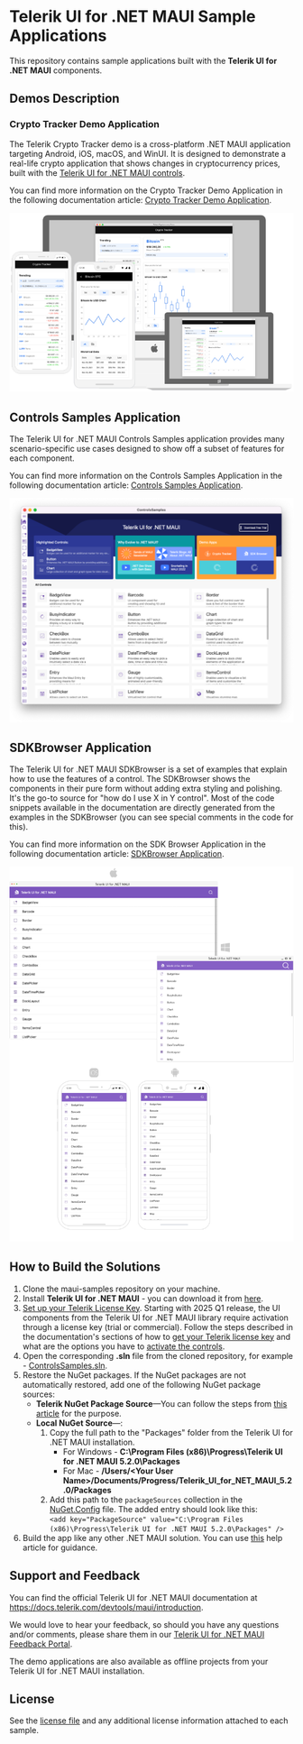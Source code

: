# Telerik UI for .NET MAUI Sample Applications

This repository contains sample applications built with the **Telerik UI for .NET MAUI** components.

## Demos Description

### Crypto Tracker Demo Application

The Telerik Crypto Tracker demo is a cross-platform .NET MAUI application targeting Android, iOS, macOS, and WinUI. It is designed to demonstrate a real-life crypto application that shows changes in cryptocurrency prices, built with the [Telerik UI for .NET MAUI controls](https://www.telerik.com/maui-ui).

You can find more information on the Crypto Tracker Demo Application in the following documentation article: [Crypto Tracker Demo Application](https://docs.telerik.com/devtools/maui/demos-and-sample-apps/crypto-app).

<p align="center"> <img src="Images/Telerik-UI-For-MAUI-CryptoTracker-Image.png"/></p>

## Controls Samples Application

The Telerik UI for .NET MAUI Controls Samples application provides many scenario-specific use cases designed to show off a subset of features for each component.

You can find more information on the Controls Samples Application in the following documentation article: [Controls Samples Application](https://docs.telerik.com/devtools/maui/demos-and-sample-apps/controls-showcase-app).

<p align="center"> <img src="Images/Telerik-UI-For-MAUI-ControlsSamples-Image.png"/></p>

## SDKBrowser Application

The Telerik UI for .NET MAUI SDKBrowser is a set of examples that explain how to use the features of a control. The SDKBrowser shows the components in their pure form without adding extra styling and polishing. It's the go-to source for "how do I use X in Y control". Most of the code snippets available in the documentation are directly generated from the examples in the SDKBrowser (you can see special comments in the code for this).

You can find more information on the SDK Browser Application in the following documentation article: [SDKBrowser Application](https://docs.telerik.com/devtools/maui/demos-and-sample-apps/sdkbrowser-app).

<p align="center"> <img src="Images/Telerik-UI-For-MAUI-SDKBrowser-Image.png"/></p>

## How to Build the Solutions

1. Clone the maui-samples repository on your machine.
1. Install **Telerik UI for .NET MAUI** - you can download it from [here](https://www.telerik.com/maui-ui).
1. [Set up your Telerik License Key](https://docs.telerik.com/devtools/maui/installation/licensing/set-up-your-license). Starting with 2025 Q1 release, the UI components from the Telerik UI for .NET MAUI library require activation through a license key (trial or commercial). 
Follow the steps described in the documentation's sections of how to [get your Telerik license key](https://docs.telerik.com/devtools/maui/installation/licensing/set-up-your-license#downloading-the-license-key) and what are the options you have to [activate the controls](https://docs.telerik.com/devtools/maui/installation/licensing/set-up-your-license#activating-the-telerik-ui-for-net-maui-components). 
1. Open the corresponding **.sln** file from the cloned repository, for example - [ControlsSamples.sln](/Samples/ControlsSamples/ControlsSamples.sln).
1. Restore the NuGet packages. If the NuGet packages are not automatically restored, add one of the following NuGet package sources:
    * **Telerik NuGet Package Source**&mdash;You can follow the steps from [this article](https://docs.telerik.com/devtools/maui/get-started/windows/first-steps-nuget) for the purpose.
    * **Local NuGet Source**&mdash;:
        1. Copy the full path to the "Packages" folder from the Telerik UI for .NET MAUI installation.
            - For Windows - **C:\Program Files (x86)\Progress\Telerik UI for .NET MAUI 5.2.0\Packages**
            - For Mac - **/Users/&lt;Your User Name&gt;/Documents/Progress/Telerik_UI_for_NET_MAUI_5.2.0/Packages**
        1. Add this path to the `packageSources` collection in the [NuGet.Config](/Samples/NuGet.Config) file. The added entry should look like this: <br/>
        `<add key="PackageSource" value="C:\Program Files (x86)\Progress\Telerik UI for .NET MAUI 5.2.0\Packages" />`
1. Build the app like any other .NET MAUI solution. You can use [this](https://docs.telerik.com/devtools/maui/demos-and-sample-apps/crypto-app) help article for guidance.

## Support and Feedback

You can find the official Telerik UI for .NET MAUI documentation at https://docs.telerik.com/devtools/maui/introduction.

We would love to hear your feedback, so should you have any questions and/or comments, please share them in our [Telerik UI for .NET MAUI Feedback Portal](https://feedback.telerik.com/maui).

The demo applications are also available as offline projects from your Telerik UI for .NET MAUI installation.

## License

See the [license file](LICENSE.md) and any additional license information attached to each sample.
